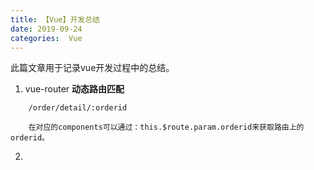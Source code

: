 ```yaml
---
title: 【Vue】开发总结
date: 2019-09-24
categories:  Vue
---
```

此篇文章用于记录vue开发过程中的总结。
<!--more-->
1. vue-router **动态路由匹配**
```
    /order/detail/:orderid

    在对应的components可以通过：this.$route.param.orderid来获取路由上的orderid。
```

2. 





